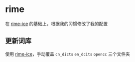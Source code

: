 # rime

在 [rime-ice](https://github.com/iDvel/rime-ice) 的基础上，根据我的习惯修改了我的配置

## 更新词库

使用 [rime-ice](https://github.com/iDvel/rime-ice)，手动覆盖 `cn_dicts` `en_dcits` `opencc` 三个文件夹
